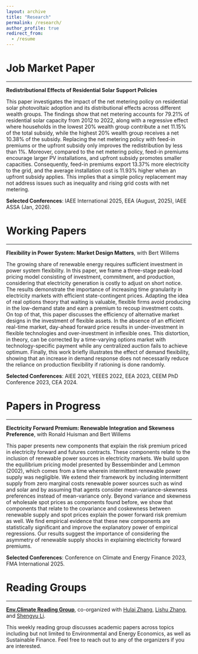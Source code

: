 ```yaml
---
layout: archive
title: "Research"
permalink: /research/
author_profile: true
redirect_from:
  - /resume
---
```


Job Market Paper
======
***
**Redistributional Effects of Residential Solar Support Policies**

This paper investigates the impact of the net metering policy on residential solar photovoltaic adoption and its distributional effects across different wealth groups. The findings show that net metering accounts for 79.21% of residential solar capacity from 2012 to 2022, along with a regressive effect where households in the lowest 20% wealth group contribute a net 11.15% of the total subsidy, while the highest 20% wealth group receives a net 10.38% of the subsidy. Replacing the net metering policy with feed-in premiums or the upfront subsidy only improves the redistribution by less than 1%. Moreover, compared to the net metering policy, feed-in premiums encourage larger PV installations, and upfront subsidy promotes smaller capacities. Consequently, feed-in premiums export 13.37% more electricity to the grid, and the average installation cost is 11.93% higher when an upfront subsidy applies. This implies that a simple policy replacement may not address issues such as inequality and rising grid costs with net metering.

**Selected Conferences**: IAEE International 2025, EEA (August, 2025), IAEE ASSA (Jan, 2026).

Working Papers
======
***
**Flexibility in Power System: Market Design Matters**, with Bert Willems

<!--[Flexibility in Power System: Market Design Matters](/files/PhD_Project_1_Dongchen.pdf)-->
The growing share of renewable energy requires sufficient investment in power system flexibility. In this paper, we frame a three-stage peak-load pricing model consisting of investment, commitment, and production, considering that electricity generation is costly to adjust on short notice. The results demonstrate the importance of increasing time granularity in electricity markets with efficient state-contingent prices. Adapting the idea of real options theory that waiting is valuable, flexible firms avoid producing in the low-demand state and earn a premium to recoup investment costs.
On top of that, this paper discusses the efficiency of alternative market designs in the investment of flexible assets. In the absence of an efficient real-time market, day-ahead forward price results in under-investment in flexible technologies and over-investment in inflexible ones. This distortion, in theory, can be corrected by a time-varying options market with technology-specific payment while any centralized auction fails to achieve optimum. Finally, this work briefly illustrates the effect of demand flexibility, showing that an increase in demand response does not necessarily reduce the reliance on production flexibility if rationing is done randomly.

**Selected Conferences**: AIEE 2021, YEEES 2022, EEA 2023, CEEM PhD Conference 2023, CEA 2024.

Papers in Progress
======
***
**Electricity Forward Premium: Renewable Integration and Skewness Preference**, with Ronald Huisman and Bert Willems

This paper presents new components that explain the risk premium priced in electricity forward and futures contracts. These components relate to the inclusion of renewable power sources in electricity markets. We build upon the equilibrium pricing model presented by Bessembinder and Lemmon (2002), which comes from a time wherein intermittent renewable power supply was negligible. We extend their framework by including intermittent supply from zero marginal costs renewable power sources such as wind and solar and by assuming that agents consider mean-variance-skewness preferences instead of mean-variance only. Beyond variance and skewness of wholesale spot prices as components found before, we show that components that relate to the covariance and coskewness between renewable supply and spot prices explain the power forward risk premium as well. We find empirical evidence that these new components are statistically significant and improve the explanatory power of empirical regressions. Our results suggest the importance of considering the asymmetry of renewable supply shocks in explaining electricity forward premiums.

**Selected Conferences**: Conference on Climate and Energy Finance 2023, FMA International 2025.

Reading Groups
======
***
**[Env.Climate Reading Group](https://www.kdocs.cn/l/cfjbuzzQjTKH)**, co-organized with [Hulai Zhang](https://hulaizh.github.io/index.html), [Lishu Zhang](https://lishuz.github.io/), and [Shengyu Li](https://www.tilburguniversity.edu/staff/s-li_11).

This weekly reading group discusses academic papers across topics including but not limited to Environmental and Energy Economics, as well as Sustainable Finance. Feel free to reach out to any of the organizers if you are interested.

